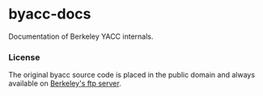 # byacc-docs
Documentation of Berkeley YACC internals.

### License
The original byacc source code is placed in the public domain and always available on
[Berkeley's ftp server](ftp://ftp.cs.berkeley.edu/pub/4bsd/byacc.1.9.tar.Z).
